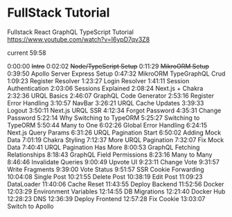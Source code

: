 # FullStack Tutorial

Fullstack React GraphQL TypeScript Tutorial
https://www.youtube.com/watch?v=I6ypD7qv3Z8

current 59:58

0:00:00 ~~Intro~~
0:02:02 ~~Node/TypeScript Setup~~
0:11:29 ~~MikroORM Setup~~
0:39:50 Apollo Server Express Setup
0:47:32 MikroORM TypeGraphQL Crud
1:09:23 Register Resolver
1:23:27 Login Resolver
1:41:11 Session Authentication
2:03:06 Sessions Explained
2:08:24 Next.js + Chakra
2:32:36 URQL Basics
2:46:07 GraphQL Code Generator
2:53:16 Register Error Handling
3:10:57 NavBar
3:26:21 URQL Cache Updates
3:39:33 Logout
3:50:11 Next.js URQL SSR
4:12:34 Forgot Password
4:35:31 Change Password
5:22:14 Why Switching to TypeORM
5:25:27 Switching to TypeORM
5:50:44 Many to One
6:02:26 Global Error Handling
6:24:15 Next.js Query Params
6:31:26 URQL Pagination Start
6:50:02  Adding Mock Data
7:01:19 Chakra Styling
7:12:37 More URQL Pagination
7:32:07 Fix Mock Data
7:40:41 URQL Pagination Has More
8:00:53 GraphQL Fetching Relationships
8:18:43 GraphQL Field Permissions
8:23:16 Many to Many
8:46:46 Invalidate Queries
9:00:49 Upvote UI
9:23:11 Change Vote
9:31:57 Write Fragments
9:39:00 Vote Status
9:51:57 SSR Cookie Forwarding
10:04:08 Single Post
10:21:55 Delete Post
10:38:19 Edit Post
11:09:23 DataLoader
11:40:06 Cache Reset
11:43:55 Deploy Backend
11:52:56 Docker
12:03:29 Environment Variables
12:14:55 DB Migrations
12:21:40 Docker Hub
12:28:23 DNS
12:36:39 Deploy Frontend
12:57:28 Fix Cookie
13:03:07 Switch to Apollo
